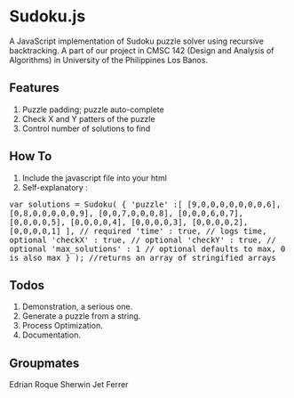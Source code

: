 Sudoku.js
======

A JavaScript implementation of Sudoku puzzle solver using recursive backtracking. A part of our project in CMSC 142 (Design and Analysis of Algorithms) in University of the Philippines Los Banos.

Features
--------------------
1. Puzzle padding; puzzle auto-complete
2. Check X and Y patters of the puzzle
3. Control number of solutions to find


How To
--------------------
1. Include the javascript file into your html
2. Self-explanatory :
<tt>
	var solutions = Sudoku(
		{
			'puzzle'		:[
								[9,0,0,0,0,0,0,0,6],
								[0,8,0,0,0,0,0,9],
								[0,0,7,0,0,0,8],
								[0,0,0,6,0,7],
								[0,0,0,0,5],
								[0,0,0,0,4],
								[0,0,0,0,3],
								[0,0,0,0,2],
								[0,0,0,0,1]
							], // required
			'time'			: true, // logs time, optional
			'checkX'		: true, // optional
			'checkY'		: true, // optional
			'max_solutions' : 1	// optional defaults to max, 0 is also max
		}
	);	//returns an array of stringified arrays
</tt>


Todos
--------------------
1. Demonstration, a serious one.
2. Generate a puzzle from a string.
3. Process Optimization.
4. Documentation.

Groupmates
--------------------
Edrian Roque
Sherwin Jet Ferrer